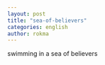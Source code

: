 ```yaml
---
layout: post
title: "sea-of-believers"
categories: english
author: rokma
---
```

swimming in a sea of believers
